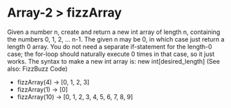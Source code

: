 # Array-2 > fizzArray

Given a number n, create and return a new int array of length n, containing the numbers 0, 1, 2, ... n-1. The given n may be 0, in which case just return a length 0 array. You do not need a separate if-statement for the length-0 case; the for-loop should naturally execute 0 times in that case, so it just works. The syntax to make a new int array is: new int[desired_length]   (See also: FizzBuzz Code)

- fizzArray(4) → [0, 1, 2, 3]
- fizzArray(1) → [0]
- fizzArray(10) → [0, 1, 2, 3, 4, 5, 6, 7, 8, 9]
